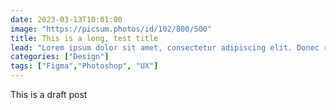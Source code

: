 ```yaml
---
date: 2023-03-13T10:01:00
image: "https://picsum.photos/id/102/800/500"
title: This is a long, test title
lead: "Lorem ipsum dolor sit amet, consectetur adipiscing elit. Donec rutrum lectus non tempor vehicula. Aenean scelerisque erat ligula, in iaculis purus elementum eget."
categories: ["Design"]
tags: ["Figma","Photoshop", "UX"]
---
```

This is a draft post
